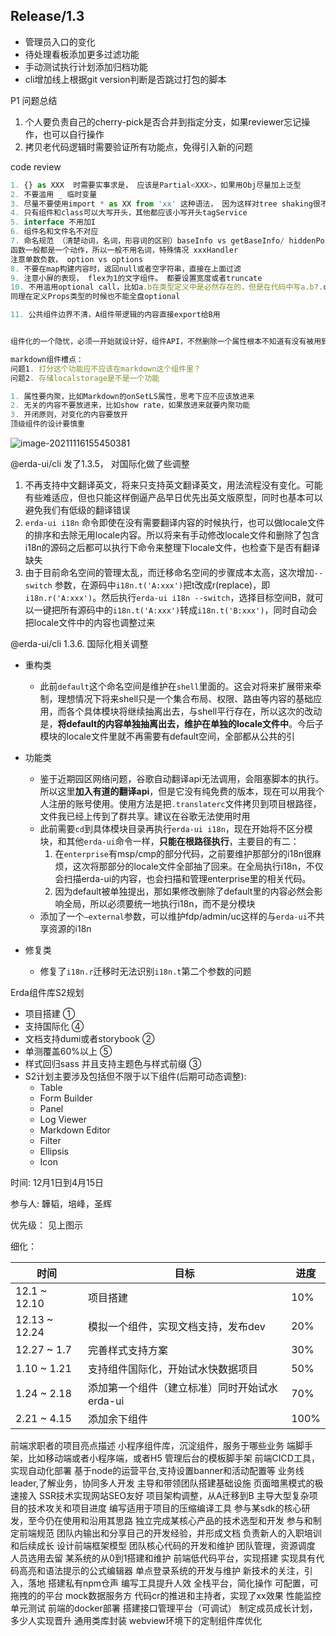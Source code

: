 ## Release/1.3

- 管理员入口的变化
- 待处理看板添加更多过滤功能
- 手动测试执行计划添加归档功能
- cli增加线上根据git version判断是否跳过打包的脚本



P1 问题总结

1. 个人要负责自己的cherry-pick是否合并到指定分支，如果reviewer忘记操作，也可以自行操作
2. 拷贝老代码逻辑时需要验证所有功能点，免得引入新的问题



code review

```javascript
1. {} as XXX  时需要实事求是， 应该是Partial<XXX>，如果用Obj尽量加上泛型
2. 不要滥用 _ 临时变量
3. 尽量不要使用import * as XX from 'xx' 这种语法， 因为这样对tree shaking很不友好，用什么import什么，把这个解构放上面去
4. 只有组件和class可以大写开头，其他都应该小写开头tagService
5. interface 不用加I
6. 组件名和文件名不对应
7. 命名规范 （清楚动词，名词，形容词的区别）baseInfo vs getBaseInfo/ hiddenPopover vs hidePopover
函数一般都是一个动作，所以一般不用名词，特殊情况 xxxHandler
注意单数负数， option vs options
8. 不要在map构建内容时，返回null或者空字符串，直接在上面过滤
9. 注意小屏的表现， flex为1的文字组件。 都要设置宽度或者truncate
10. 不用滥用optional call，比如a.b在类型定义中是必然存在的，但是在代码中写a.b?.c()。现在是没问题，但如果将来将c改成optional, 此时编辑器是不会报错的。 此时这个c函数可以就无法执行到了
同理在定义Props类型的时候也不能全盘optional

11. 公共组件边界不清，A组件带逻辑的内容直接export给B用


组件化的一个隐忧，必须一开始就设计好，组件API，不然删除一个属性根本不知道有没有被用到

markdown组件槽点：
问题1. 打分这个功能应不应该在markdown这个组件里？
问题2. 存储localstorage是不是一个功能

1. 属性要内聚，比如Markdown的onSetLS属性，思考下应不应该放进来
2. 无关的内容不要放进来，比如show rate，如果放进来就要内聚功能
3. 开闭原则，对变化的内容要放开
顶级组件的设计要慎重


```



![image-20211116155450381](https://kuimo-markdown-pic.oss-cn-hangzhou.aliyuncs.com/image-20211116155450381.png)



@erda-ui/cli 发了1.3.5， 对国际化做了些调整

1. 不再支持中文翻译英文，将来只支持英文翻译英文，用法流程没有变化。可能有些难适应，但也只能这样倒逼产品早日优先出英文版原型，同时也基本可以避免我们有低级的翻译错误
2. `erda-ui i18n` 命令即使在没有需要翻译内容的时候执行，也可以做locale文件的排序和去除无用locale内容。所以将来有手动修改locale文件和删除了包含i18n的源码之后都可以执行下命令来整理下locale文件，也检查下是否有翻译缺失
3. 由于目前命名空间的管理太乱，而迁移命名空间的步骤成本太高，这次增加`--switch` 参数，在源码中`i18n.t('A:xxx')`把t改成r(replace)，即`i18n.r('A:xxx')`。然后执行`erda-ui i18n --switch`，选择目标空间B，就可以一键把所有源码中的`i18n.t('A:xxx')`转成`i18n.t('B:xxx')`，同时自动会把locale文件中的内容也调整过来



@erda-ui/cli 1.3.6. 国际化相关调整

- 重构类
  - 此前`default`这个命名空间是维护在`shell`里面的。这会对将来扩展带来牵制，理想情况下将来shell只是一个集合布局、权限、路由等内容的基础应用，而各个具体模块将继续抽离出去，与shell平行存在，所以这次的改动是，**将default的内容单独抽离出去，维护在单独的locale文件中**。今后子模块的locale文件里就不再需要有default空间，全部都从公共的引
- 功能类
  - 鉴于近期园区网络问题，谷歌自动翻译api无法调用，会阻塞脚本的执行。所以这里**加入有道的翻译api**，但是它没有纯免费的版本，现在可以用我个人注册的账号使用。使用方法是把`.translaterc`文件拷贝到项目根路径，文件我已经上传到了群共享。建议在谷歌无法使用时用
  - 此前需要`cd`到具体模块目录再执行`erda-ui i18n`，现在开始将不区分模块，和其他`erda-ui`命令一样，**只能在根路径执行**，主要目的有二：
    1. 在`enterprise`有msp/cmp的部分代码，之前要维护那部分的i18n很麻烦，这次将那部分的locale文件全部抽了回来。在全局执行i18n，不仅会扫描erda-ui的内容，也会扫描和管理enterprise里的相关代码。
    2. 因为default被单独提出，那如果修改删除了default里的内容必然会影响全局，所以必须要统一地执行i18n，而不是分模块
  - 添加了一个`–external`参数，可以维护fdp/admin/uc这样的与`erda-ui`不共享资源的i18n

- 修复类
  - 修复了`i18n.r`迁移时无法识别`i18n.t`第二个参数的问题



Erda组件库S2规划

- 项目搭建  ①
- 支持国际化  ④
- 文档支持dumi或者storybook  ②
- 单测覆盖60%以上 ⑤
- 样式回归sass 并且支持主题色与样式前缀 ③
- S2计划主要涉及包括但不限于以下组件(后期可动态调整):  
  - Table
  - Form Builder
  - Panel
  - Log Viewer
  - Markdown Editor
  - Filter
  - Ellipsis
  - Icon

时间: 12月1日到4月15日

参与人: 韡韬，培峰，圣辉

优先级： 见上图示

细化：

| 时间          | 目标                                          | 进度 |
| ------------- | --------------------------------------------- | ---- |
| 12.1 ~ 12.10  | 项目搭建                                      | 10%  |
| 12.13 ~ 12.24 | 模拟一个组件，实现文档支持，发布dev           | 20%  |
| 12.27 ~ 1.7   | 完善样式支持方案                              | 30%  |
| 1.10 ~ 1.21   | 支持组件国际化，开始试水快数据项目            | 50%  |
| 1.24 ~ 2.18   | 添加第一个组件（建立标准）同时开始试水erda-ui | 70%  |
| 2.21 ~ 4.15   | 添加余下组件                                  | 100% |



前端求职者的项目亮点描述
小程序组件库，沉淀组件，服务于哪些业务
端脚手架，比如移动端或者小程序端，或者H5
管理后台的模板脚手架
前端CICD工具，实现自动化部署
基于node的运营平台,支持设置banner和活动配置等
业务线leader,了解业务，协同多人开发
主导和带领团队搭建基础设施
页面暗黑模式的极速接入
SSR技术实现网站SEO友好
项目架构调整，从A迁移到B
主导大型复杂项目的技术攻关和项目进度
编写适用于项目的压缩编译工具
参与某sdk的核心研发，至今仍在使用和沿用其思路
独立完成某核心产品的技术选型和开发
参与和制定前端规范
团队内输出和分享目己的开发经验，并形成文档
负责新人的入职培训和后续成长
设计前端框架模型
团队核心代码的开发和维护
团队管理，资源调度
人员选用去留
某系统的从0到1搭建和维护
前端低代码平台，实现搭建
实现具有代码高亮和语法提示的公式编辑器
单点登录系统的开发与维护
新技术的关注，引入，落地
搭建私有npm仓声
编写工具提升人效
全栈平台，简化操作
可配置，可拖拽的的平台
mock数据服务方
代码cr的推进和主持者，实现了xx效果
性能监控
单元测试
前端的docker部署
搭建接口管理平台（可调试）
制定成员成长计划，多少人实现晋升
通用类库封装
webview环境下的定制组件库优化
